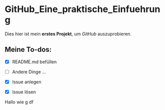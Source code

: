 # GitHub_Eine_praktische_Einfuehrung
Dies hier ist mein **erstes Projekt**, um *GitHub* auszuprobieren.

## Meine To-dos:
- [x] README.md befüllen
- [ ] Andere Dinge ...
- [x] Issue anlegen
- [x] Issue lösen


Hallo wie g
df
